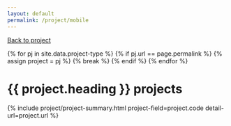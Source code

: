 ```yaml
---
layout: default
permalink: /project/mobile
---
```


[Back to project](/project)

{% for pj in site.data.project-type %}
{% if pj.url == page.permalink %}
  {% assign project = pj %}
  {% break %}
{% endif %}
{% endfor %}

# {{ project.heading }} projects
{% include project/project-summary.html project-field=project.code detail-url=project.url %}
